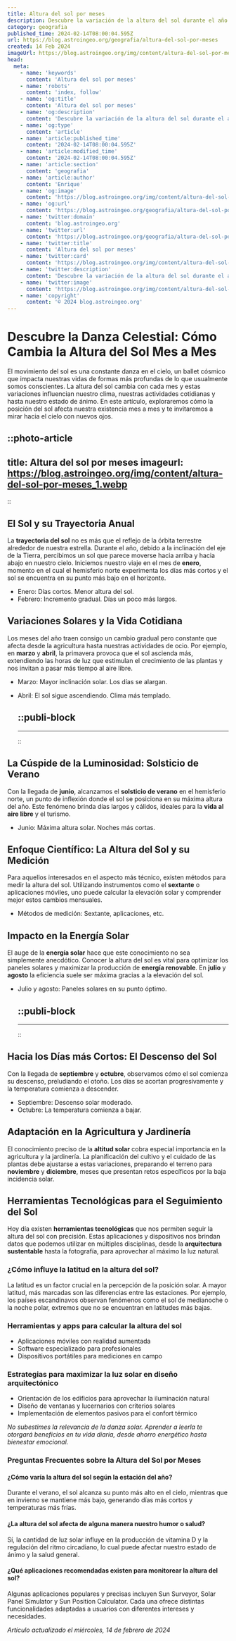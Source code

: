 ```yaml
---
title: Altura del sol por meses
description: Descubre la variación de la altura del sol durante el año. Información precisa para cada mes. Planifica actividades sabiendo más del sol.
category: geografia
published_time: 2024-02-14T08:00:04.595Z
url: https://blog.astroingeo.org/geografia/altura-del-sol-por-meses
created: 14 Feb 2024
imageUrl: https://blog.astroingeo.org/img/content/altura-del-sol-por-meses_1.webp
head:
  meta:
    - name: 'keywords'
      content: 'Altura del sol por meses'
    - name: 'robots'
      content: 'index, follow'
    - name: 'og:title'
      content: 'Altura del sol por meses'
    - name: 'og:description'
      content: 'Descubre la variación de la altura del sol durante el año. Información precisa para cada mes. Planifica actividades sabiendo más del sol.'
    - name: 'og:type'
      content: 'article'
    - name: 'article:published_time'
      content: '2024-02-14T08:00:04.595Z'
    - name: 'article:modified_time'
      content: '2024-02-14T08:00:04.595Z'
    - name: 'article:section'
      content: 'geografia'
    - name: 'article:author'
      content: 'Enrique'
    - name: 'og:image'
      content: 'https://blog.astroingeo.org/img/content/altura-del-sol-por-meses_1.webp'
    - name: 'og:url'
      content: 'https://blog.astroingeo.org/geografia/altura-del-sol-por-meses'
    - name: 'twitter:domain'
      content: 'blog.astroingeo.org'
    - name: 'twitter:url'
      content: 'https://blog.astroingeo.org/geografia/altura-del-sol-por-meses'
    - name: 'twitter:title'
      content: 'Altura del sol por meses'
    - name: 'twitter:card'
      content: 'https://blog.astroingeo.org/img/content/altura-del-sol-por-meses_1.webp'
    - name: 'twitter:description'
      content: 'Descubre la variación de la altura del sol durante el año. Información precisa para cada mes. Planifica actividades sabiendo más del sol.'
    - name: 'twitter:image'
      content: 'https://blog.astroingeo.org/img/content/altura-del-sol-por-meses_1.webp'
    - name: 'copyright'
      content: '© 2024 blog.astroingeo.org'
---
```

# Descubre la Danza Celestial: Cómo Cambia la Altura del Sol Mes a Mes

El movimiento del sol es una constante danza en el cielo, un ballet cósmico que impacta nuestras vidas de formas más profundas de lo que usualmente somos conscientes. La altura del sol cambia con cada mes y estas variaciones influencian nuestro clima, nuestras actividades cotidianas y hasta nuestro estado de ánimo. En este artículo, exploraremos cómo la posición del sol afecta nuestra existencia mes a mes y te invitaremos a mirar hacia el cielo con nuevos ojos.


::photo-article
---
title: Altura del sol por meses
imageurl: https://blog.astroingeo.org/img/content/altura-del-sol-por-meses_1.webp
---
::


## El Sol y su Trayectoria Anual

La **trayectoria del sol** no es más que el reflejo de la órbita terrestre alrededor de nuestra estrella. Durante el año, debido a la inclinación del eje de la Tierra, percibimos un sol que parece moverse hacia arriba y hacia abajo en nuestro cielo. Iniciemos nuestro viaje en el mes de **enero**, momento en el cual el hemisferio norte experimenta los días más cortos y el sol se encuentra en su punto más bajo en el horizonte.

- Enero: Días cortos. Menor altura del sol.
- Febrero: Incremento gradual. Días un poco más largos.

## Variaciones Solares y la Vida Cotidiana

Los meses del año traen consigo un cambio gradual pero constante que afecta desde la agricultura hasta nuestras actividades de ocio. Por ejemplo, en **marzo** y **abril**, la primavera provoca que el sol ascienda más, extendiendo las horas de luz que estimulan el crecimiento de las plantas y nos invitan a pasar más tiempo al aire libre.

- Marzo: Mayor inclinación solar. Los días se alargan.
- Abril: El sol sigue ascendiendo. Clima más templado.


  ::publi-block
  ---
  ---
  ::
  
  
## La Cúspide de la Luminosidad: Solsticio de Verano

Con la llegada de **junio**, alcanzamos el **solsticio de verano** en el hemisferio norte, un punto de inflexión donde el sol se posiciona en su máxima altura del año. Este fenómeno brinda días largos y cálidos, ideales para la **vida al aire libre** y el turismo.

- Junio: Máxima altura solar. Noches más cortas.

## Enfoque Científico: La Altura del Sol y su Medición

Para aquellos interesados en el aspecto más técnico, existen métodos para medir la altura del sol. Utilizando instrumentos como el **sextante** o aplicaciones móviles, uno puede calcular la elevación solar y comprender mejor estos cambios mensuales.

- Métodos de medición: Sextante, aplicaciones, etc.

## Impacto en la Energía Solar

El auge de la **energía solar** hace que este conocimiento no sea simplemente anecdótico. Conocer la altura del sol es vital para optimizar los paneles solares y maximizar la producción de **energía renovable**. En **julio** y **agosto** la eficiencia suele ser máxima gracias a la elevación del sol.

- Julio y agosto: Paneles solares en su punto óptimo.


  ::publi-block
  ---
  ---
  ::
  
  
## Hacia los Días más Cortos: El Descenso del Sol

Con la llegada de **septiembre** y **octubre**, observamos cómo el sol comienza su descenso, preludiando el otoño. Los días se acortan progresivamente y la temperatura comienza a descender.

- Septiembre: Descenso solar moderado.
- Octubre: La temperatura comienza a bajar.
  
## Adaptación en la Agricultura y Jardinería

El conocimiento preciso de la **altitud solar** cobra especial importancia en la agricultura y la jardinería. La planificación del cultivo y el cuidado de las plantas debe ajustarse a estas variaciones, preparando el terreno para **noviembre** y **diciembre**, meses que presentan retos específicos por la baja incidencia solar.

## Herramientas Tecnológicas para el Seguimiento del Sol

Hoy día existen **herramientas tecnológicas** que nos permiten seguir la altura del sol con precisión. Estas aplicaciones y dispositivos nos brindan datos que podemos utilizar en múltiples disciplinas, desde la **arquitectura sustentable** hasta la fotografía, para aprovechar al máximo la luz natural.

### ¿Cómo influye la latitud en la altura del sol?

La latitud es un factor crucial en la percepción de la posición solar. A mayor latitud, más marcadas son las diferencias entre las estaciones. Por ejemplo, los países escandinavos observan fenómenos como el sol de medianoche o la noche polar, extremos que no se encuentran en latitudes más bajas.

### Herramientas y apps para calcular la altura del sol

- Aplicaciones móviles con realidad aumentada
- Software especializado para profesionales
- Dispositivos portátiles para mediciones en campo

### Estrategias para maximizar la luz solar en diseño arquitectónico

- Orientación de los edificios para aprovechar la iluminación natural 
- Diseño de ventanas y lucernarios con criterios solares
- Implementación de elementos pasivos para el confort térmico

*No subestimes la relevancia de la danza solar. Aprender a leerla te otorgará beneficios en tu vida diaria, desde ahorro energético hasta bienestar emocional.*

### Preguntas Frecuentes sobre la Altura del Sol por Meses

#### ¿Cómo varía la altura del sol según la estación del año?
Durante el verano, el sol alcanza su punto más alto en el cielo, mientras que en invierno se mantiene más bajo, generando días más cortos y temperaturas más frías.

#### ¿La altura del sol afecta de alguna manera nuestro humor o salud?
Sí, la cantidad de luz solar influye en la producción de vitamina D y la regulación del ritmo circadiano, lo cual puede afectar nuestro estado de ánimo y la salud general.

#### ¿Qué aplicaciones recomendadas existen para monitorear la altura del sol?
Algunas aplicaciones populares y precisas incluyen Sun Surveyor, Solar Panel Simulator y Sun Position Calculator. Cada una ofrece distintas funcionalidades adaptadas a usuarios con diferentes intereses y necesidades.

_Artículo actualizado el miércoles, 14 de febrero de 2024_